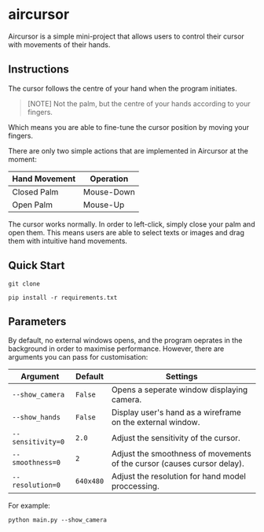# aircursor
Aircursor is a simple mini-project that allows users to control their cursor with movements of their hands. 

## Instructions
The cursor follows the centre of your hand when the program initiates. 

> [NOTE]
> Not the palm, but the centre of your hands according to your fingers. 

Which means you are able to fine-tune the cursor position by moving your fingers. 

There are only two simple actions that are implemented in Aircursor at the moment:

| Hand Movement  | Operation |
| ------------- | ------------- |
| Closed Palm  | Mouse-Down  |
| Open Palm  | Mouse-Up  |

The cursor works normally. In order to left-click, simply close your palm and open them. This means users are able to select texts or images and drag them with intuitive hand movements. 

## Quick Start
```shell
git clone 
```

```shell
pip install -r requirements.txt
```

## Parameters
By default, no external windows opens, and the program oeprates in the background in order to maximise performance. However, there are arguments you can pass for customisation:

| Argument  | Default | Settings |
| ------------- | ------------- |------------- |
| `--show_camera`  | `False` | Opens a seperate window displaying camera. |
| `--show_hands`  | `False` | Display user's hand as a wireframe on the external window. |
| `--sensitivity=0` | `2.0` | Adjust the sensitivity of the cursor. |
|  `--smoothness=0` | `2` | Adjust the smoothness of movements of the cursor (causes cursor delay). |
| `--resolution=0` | `640x480` | Adjust the resolution for hand model proccessing. |

For example: 
```shell
python main.py --show_camera
```